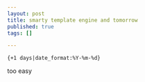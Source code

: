 ```yaml
---
layout: post
title: smarty template engine and tomorrow
published: true
tags: []

---
```


```
{+1 days|date_format:%Y-%m-%d}
```

too easy
